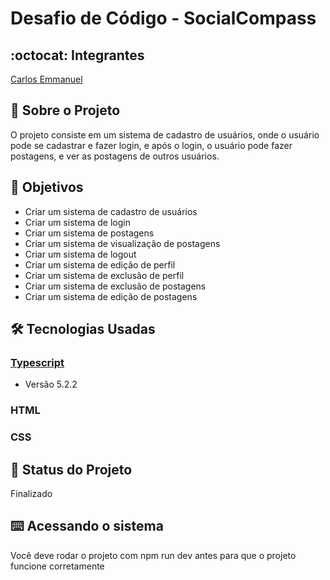 # Desafio de Código - SocialCompass

## :octocat: Integrantes

[Carlos Emmanuel](https://github.com/carlosemmanueldev)

## :page_with_curl: Sobre o Projeto

O projeto consiste em um sistema de cadastro de usuários, onde o usuário pode se cadastrar e fazer login, e após o
login, o usuário pode fazer postagens, e ver as postagens de outros usuários.

## :round_pushpin: Objetivos

* Criar um sistema de cadastro de usuários
* Criar um sistema de login
* Criar um sistema de postagens
* Criar um sistema de visualização de postagens
* Criar um sistema de logout
* Criar um sistema de edição de perfil
* Criar um sistema de exclusão de perfil
* Criar um sistema de exclusão de postagens
* Criar um sistema de edição de postagens

## :hammer_and_wrench: Tecnologias Usadas

### [Typescript](https://www.typescriptlang.org)

* Versão 5.2.2

### HTML

### CSS

## :construction: Status do Projeto

Finalizado

## :keyboard: Acessando o sistema

Você deve rodar o projeto com npm run dev antes para que o projeto funcione corretamente
